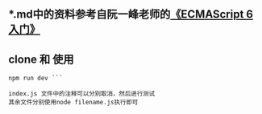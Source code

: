 ## *.md中的资料参考自阮一峰老师的[《ECMAScript 6 入门》](http://es6.ruanyifeng.com/)
## clone 和 使用
``` npm install 
npm run dev ```

index.js 文件中的注释可以分别取消，然后进行测试
其余文件分别使用node filename.js执行即可